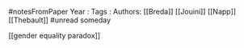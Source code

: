 #notesFromPaper
Year   :
Tags   :
Authors: [[Breda]] [[Jouini]] [[Napp]] [[Thebault]]
#unread someday

[[gender equality paradox]]
